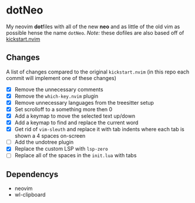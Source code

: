 # dotNeo
My neovim **dot**files with all of the new **neo** and as little of the old vim as possible hense the name `dotNeo`. *Note:* these dofiles are also based off of [kickstart.nvim](https://github.com/nvim-lua/kickstart.nvim)

## Changes
A list of changes compared to the original `kickstart.nvim` (in this repo each commit will implement one of these changes)
 - [X] Remove the unnecessary comments
 - [X] Remove the `which-key.nvim` plugin
 - [X] Remove unnecessary languages from the treesitter setup
 - [X] Set scrolloff to a something more then 0
 - [X] Add a keymap to move the selected text up/down
 - [X] Add a keymap to find and replace the current word
 - [X] Get rid of `vim-sleuth` and replace it with tab indents where each tab is shown a 4 spaces on-screen
 - [ ] Add the undotree plugin
 - [X] Replace the custom LSP with `lsp-zero`
 - [ ] Replace all of the spaces in the `init.lua` with tabs

## Dependencys
 - neovim
 - wl-clipboard
